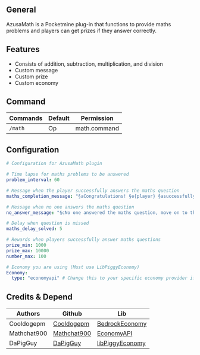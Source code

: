 ## General
AzusaMath is a Pocketmine plug-in that functions to provide maths problems and players can get prizes if they answer correctly.

## Features
- Consists of addition, subtraction, multiplication, and division
- Custom message
- Custom prize
- Custom economy

## Command
Commands | Default | Permission
--- | --- | ---
`/math` | Op | math.command

## Configuration
```yaml
# Configuration for AzusaMath plugin

# Time lapse for maths problems to be answered
problem_interval: 60

# Message when the player successfully answers the maths question
maths_completion_message: "§aCongratulations! §e{player} §asuccessfully answered the maths question correctly §6{money} §aMoney"

# Message when no one answers the maths question
no_answer_message: "§cNo one answered the maths question, move on to the next maths question..."

# Delay when question is missed
maths_delay_solved: 5

# Rewards when players successfully answer maths questions
prize_min: 1000
prize_max: 10000
number_max: 100

# Economy you are using (Must use LibPiggyEconomy)
Economy:
  type: "economyapi" # Change this to your specific economy provider if needed (bedrockeconomy/economyapi)
```

## Credits & Depend
| Authors | Github | Lib |
|---------|--------|-----|
| Cooldogepm | [Cooldogepm](https://github.com/cooldogepm) | [BedrockEconomy](https://github.com/cooldogepm/BedrockEconomy) |
| Mathchat900 | [Mathchat900](https://github.com/mathchat900) | [EconomyAPI](https://github.com/mathchat900/EconomyAPI-PM5) |
| DaPigGuy | [DaPigGuy](https://github.com/DaPigGuy) | [libPiggyEconomy](https://github.com/DaPigGuy/libPiggyEconomy) |
